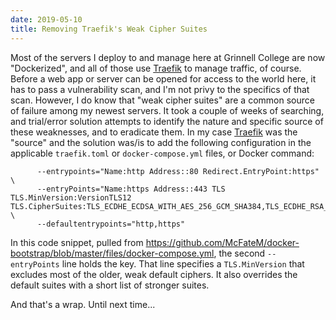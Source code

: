 ```yaml
---
date: 2019-05-10
title: Removing Traefik's Weak Cipher Suites
---
```


Most of the servers I deploy to and manage here at Grinnell College are now "Dockerized", and all of those use [Traefik](https://traefik.io/) to manage traffic, of course.  Before a web app or server can be opened for access to the world here, it has to pass a vulnerability scan, and I'm not privy to the specifics of that scan. However, I do know that "weak cipher suites" are a common source of failure among my newest servers.  It took a couple of weeks of searching, and trial/error solution attempts to identify the nature and specific source of these weaknesses, and to eradicate them.  In my case [Traefik](https://traefik.io/) was the "source" and the solution was/is to add the following configuration in the applicable `traefik.toml`  or `docker-compose.yml` files, or Docker command:

```
      --entrypoints="Name:http Address::80 Redirect.EntryPoint:https" \
      --entryPoints="Name:https Address::443 TLS TLS.MinVersion:VersionTLS12 TLS.CipherSuites:TLS_ECDHE_ECDSA_WITH_AES_256_GCM_SHA384,TLS_ECDHE_RSA_WITH_AES_256_GCM_SHA384,TLS_ECDHE_ECDSA_WITH_CHACHA20_POLY1305,TLS_ECDHE_RSA_WITH_CHACHA20_POLY1305,TLS_ECDHE_ECDSA_WITH_AES_128_GCM_SHA256,TLS_ECDHE_RSA_WITH_AES_128_GCM_SHA256,TLS_ECDHE_ECDSA_WITH_AES_128_CBC_SHA256,TLS_ECDHE_RSA_WITH_AES_128_CBC_SHA256" \
      --defaultentrypoints="http,https"
```

In this code snippet, pulled from https://github.com/McFateM/docker-bootstrap/blob/master/files/docker-compose.yml, the second `--entryPoints` line holds the key.  That line specifies a `TLS.MinVersion` that excludes most of the older, weak default ciphers.  It also overrides the default suites with a short list of stronger suites.

And that's a wrap.  Until next time...
